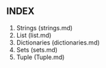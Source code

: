 ## INDEX
1. Strings (strings.md)
2. List (list.md)
3. Dictionaries (dictionaries.md)
4. Sets (sets.md)
5. Tuple (Tuple.md)
